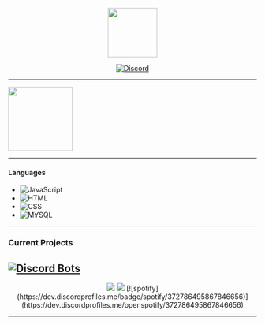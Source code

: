 <p align="center">
    <img height="100em" src="https://count.getloli.com/get/@Seek0999"/>
</p>

<p align="center">
    <a href="https://discord.com/users/372786495867846656">
        <img src="https://discord.c99.nl/widget/theme-3/372786495867846656.png" alt="Discord"/>
    </a>
    </p>
    
---

<a href="https://github.com/Seek0999/">
    <img align="center" height="130em" src="https://github-readme-stats.vercel.app/api?username=seek0999&show_icons=true&theme=synthwave"/>
</a>

---

#### Languages
- ![JavaScript](https://img.shields.io/badge/-JavaScript-5e79ff)
- ![HTML](https://img.shields.io/badge/-HTML-5e79ff)
- ![CSS](https://img.shields.io/badge/-CSS-5e79ff)
- ![MYSQL](https://img.shields.io/badge/-SQL-5e79ff)
---

### Current Projects
[![Discord Bots](https://top.gg/api/widget/772282554950746134.svg)](https://top.gg/bot/772282554950746134)
---

<p align="center">
    <a href="https://steamcommunity.com/id/YourPpSmol/"><img src="https://img.shields.io/badge/-%E5%BD%A1%20Seek%20%E5%BD%A1-5e79ff?style=flat&logo=steam"/></a>
    <a href="https://www.spixx.xyz/"><img src="https://img.shields.io/badge/-Spixx.xyz-5e79ff?style=flat"/></a>
    [![spotify](https://dev.discordprofiles.me/badge/spotify/372786495867846656)](https://dev.discordprofiles.me/openspotify/372786495867846656)
</p>

---
